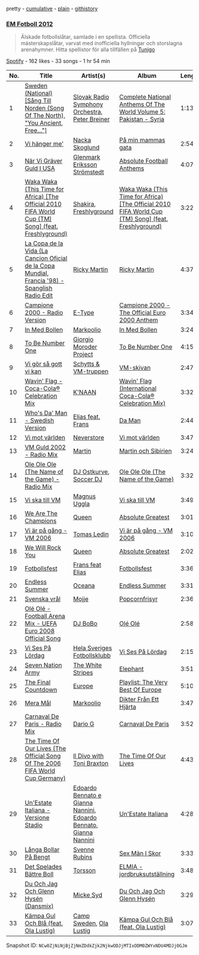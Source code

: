pretty - [cumulative](/playlists/cumulative/0NYlvGXveeyvhb5G80LPtA.md) - [plain](/playlists/plain/0NYlvGXveeyvhb5G80LPtA) - [githistory](https://github.githistory.xyz/mackorone/spotify-playlist-archive/blob/main/playlists/plain/0NYlvGXveeyvhb5G80LPtA)

### [EM Fotboll 2012](https://open.spotify.com/playlist/0NYlvGXveeyvhb5G80LPtA)

> Älskade fotbollslåtar, samlade i en spellista\. Officiella mästerskapslåtar, varvat med inofficiella hyllningar och storslagna arenahymner\. Hitta spellistor för alla tillfällen på <a href="spotify:app:tunigo">Tunigo</a>

[Spotify](https://open.spotify.com/user/spotify) - 162 likes - 33 songs - 1 hr 54 min

| No. | Title | Artist(s) | Album | Length |
|---|---|---|---|---|
| 1 | [Sweden \(National\) \[Sång Till Norden \(Song Of The North\), "You Ancient, Free…"\]](https://open.spotify.com/track/4fN73CgSo9rKmlUgvxsXDu) | [Slovak Radio Symphony Orchestra](https://open.spotify.com/artist/428GNN7qZnTsMaK3SfPo6D), [Peter Breiner](https://open.spotify.com/artist/50MREZ0LJcSvrtKuyTV8Su) | [Complete National Anthems Of The World Volume 5: Pakistan \- Syria](https://open.spotify.com/album/12LVof0lra6fedo5uP29mw) | 1:13 |
| 2 | [Vi hänger me'](https://open.spotify.com/track/0ipdufJRdwMhmJKD1Mn1WC) | [Nacka Skoglund](https://open.spotify.com/artist/6MurqUFCnE1IwqIp6haGq1) | [På min mammas gata](https://open.spotify.com/album/7tiaT7DvZaFKOf1b0rN6hP) | 2:54 |
| 3 | [När Vi Gräver Guld I USA](https://open.spotify.com/track/6JGhTVj9dlgxFxuuNaPJU1) | [Glenmark Eriksson Strömstedt](https://open.spotify.com/artist/18zO6eeR1PG505akCHt9yB) | [Absolute Football Anthems](https://open.spotify.com/album/1ge7tqdoCA5jY5OXkvS8q2) | 4:07 |
| 4 | [Waka Waka \(This Time for Africa\) \[The Official 2010 FIFA World Cup \(TM\) Song\] \(feat\. Freshlyground\)](https://open.spotify.com/track/2Cd9iWfcOpGDHLz6tVA3G4) | [Shakira](https://open.spotify.com/artist/0EmeFodog0BfCgMzAIvKQp), [Freshlyground](https://open.spotify.com/artist/7AcV1lk8Zrgo1691PDWEle) | [Waka Waka \(This Time for Africa\) \[The Official 2010 FIFA World Cup \(TM\) Song\] \(feat\. Freshlyground\)](https://open.spotify.com/album/3pzQF7YgU1f66pBayA8uHv) | 3:22 |
| 5 | [La Copa de la Vida \(La Cancion Oficial de la Copa Mundial, Francia '98\) \- Spanglish Radio Edit](https://open.spotify.com/track/0KnZ3Fgnqjmz4Sl2OA5zwa) | [Ricky Martin](https://open.spotify.com/artist/7slfeZO9LsJbWgpkIoXBUJ) | [Ricky Martin](https://open.spotify.com/album/1k1Cr3nlJDa8pvwZUJ5xfj) | 4:37 |
| 6 | [Campione 2000 \- Radio Version](https://open.spotify.com/track/0yf6LL8DG9hOB84qjCtoFj) | [E\-Type](https://open.spotify.com/artist/53I4RAzuXWvaO1vzrCBJbD) | [Campione 2000 \- The Official Euro 2000 Anthem](https://open.spotify.com/album/7EU8dnFKEVJVq7xKgyHtlC) | 3:34 |
| 7 | [In Med Bollen](https://open.spotify.com/track/0uLrTZSJVLlwEUt3rKAYCB) | [Markoolio](https://open.spotify.com/artist/0cAOG10Gh3ORpBRZ9c7Zam) | [In Med Bollen](https://open.spotify.com/album/56MwMd6BSyGSTdMuQ2AWX2) | 3:24 |
| 8 | [To Be Number One](https://open.spotify.com/track/3z2tF0D5siAL9nBYhZeMQl) | [Giorgio Moroder Project](https://open.spotify.com/artist/2Vm6zojdSDOk9NJSxukwqO) | [To Be Number One](https://open.spotify.com/album/3OGAcObu2XEJdKkqrmV49e) | 4:15 |
| 9 | [Vi gör så gott vi kan](https://open.spotify.com/track/2oGeEvGdrvYMQHLwfEuRQH) | [Schytts & VM\-truppen](https://open.spotify.com/artist/532VAxbx8g6TbDJc3oIN5D) | [VM\-skivan](https://open.spotify.com/album/0rMYCExSeRWSgJTcB54eIl) | 2:47 |
| 10 | [Wavin' Flag \- Coca\-Cola® Celebration Mix](https://open.spotify.com/track/2HMNcHDq7kOFkIDzmbe6GU) | [K'NAAN](https://open.spotify.com/artist/7pGyQZx9thVa8GxMBeXscB) | [Wavin' Flag \(International Coca\-Cola® Celebration Mix\)](https://open.spotify.com/album/0OWec7G6HuYcsbc27dRwFc) | 3:32 |
| 11 | [Who's Da' Man \- Swedish Version](https://open.spotify.com/track/4uG2hBujxUwZpcMBhHAkOB) | [Elias feat\. Frans](https://open.spotify.com/artist/5cKOyCndehL1TqvRqVzv23) | [Da Man](https://open.spotify.com/album/5kbHcB18oNedKV0qpSVKZz) | 2:44 |
| 12 | [Vi mot världen](https://open.spotify.com/track/5wRRhKubQ4u1xBQK0KVliE) | [Neverstore](https://open.spotify.com/artist/4PibNOKNAaMPvwrgBoXMj3) | [Vi mot världen](https://open.spotify.com/album/2VlP2IcxgiKnKT9VdT0kVb) | 3:47 |
| 13 | [VM Guld 2002 \- Radio Mix](https://open.spotify.com/track/0Ga7gAYftdywCJlH4dS67m) | [Martin](https://open.spotify.com/artist/4oOULCfbuFxwC1Bv2PSR7F) | [Martin och Sibirien](https://open.spotify.com/album/7tDd43fJOLGLZPQXCKUZWF) | 3:24 |
| 14 | [Ole Ole Ole \(The Name of the Game\) \- Radio Mix](https://open.spotify.com/track/2m3hE8NsWNcZHrrW6CV2eb) | [DJ Ostkurve](https://open.spotify.com/artist/1YKOZiYrbyc1drGZoeE6lS), [Soccer DJ](https://open.spotify.com/artist/4ujAmDosSASBwvSdAOiXkY) | [Ole Ole Ole \(The Name of the Game\)](https://open.spotify.com/album/7rPaqm326ypznJKKRxBIFk) | 3:32 |
| 15 | [Vi ska till VM](https://open.spotify.com/track/0SXD2SYalWpZ1xlqmv4IDV) | [Magnus Uggla](https://open.spotify.com/artist/30j6YCWLSp59jLF7yIYZWq) | [Vi ska till VM](https://open.spotify.com/album/1EKdPpNy8szS05rbnu6UbJ) | 3:49 |
| 16 | [We Are The Champions](https://open.spotify.com/track/5Y55FgnTswJip7H7HfCOpa) | [Queen](https://open.spotify.com/artist/1dfeR4HaWDbWqFHLkxsg1d) | [Absolute Greatest](https://open.spotify.com/album/3kVdysNnlL5oTzhMERRLLo) | 3:01 |
| 17 | [Vi är på gång \- VM 2006](https://open.spotify.com/track/3eVFbLqeLIJzXQaaBJ8nDT) | [Tomas Ledin](https://open.spotify.com/artist/518rTAIFPwQjLUSi4Pdzzn) | [Vi är på gång \- VM 2006](https://open.spotify.com/album/30EoDxR2UYquvDHaNwDN25) | 3:10 |
| 18 | [We Will Rock You](https://open.spotify.com/track/23WsKRReucDjMli5fuRwkn) | [Queen](https://open.spotify.com/artist/1dfeR4HaWDbWqFHLkxsg1d) | [Absolute Greatest](https://open.spotify.com/album/3kVdysNnlL5oTzhMERRLLo) | 2:02 |
| 19 | [Fotbollsfest](https://open.spotify.com/track/6e71KefJQBYhdYwDG012EU) | [Frans feat Elias](https://open.spotify.com/artist/2m6H4quT1hGEL74wlmTHZl) | [Fotbollsfest](https://open.spotify.com/album/3MoaV6uBG5b7tFFybRRFI2) | 3:36 |
| 20 | [Endless Summer](https://open.spotify.com/track/0l4viuNgxCfYcqFSPSQFwe) | [Oceana](https://open.spotify.com/artist/7Mgy9q22qCdNSPQsuL5fjv) | [Endless Summer](https://open.spotify.com/album/45yudSy6lkjoPOxO32l3Ig) | 3:31 |
| 21 | [Svenska vrål](https://open.spotify.com/track/4uydft0rdpt7mneWiGY0ul) | [Mojje](https://open.spotify.com/artist/6or0RLoRB0TJF2vg0eTA8y) | [Popcornfrisyr](https://open.spotify.com/album/1tjqwnvSqkP7j6JDkv2bXR) | 2:36 |
| 22 | [Olé Olé \- Football Arena Mix \- UEFA Euro 2008 Official Song](https://open.spotify.com/track/4Wzh7ewbJArE55VxR4GxEV) | [DJ BoBo](https://open.spotify.com/artist/14dmbYen0AciYxu5n4Fkpd) | [Olé Olé](https://open.spotify.com/album/3Ukq1FTrPV740JhQwcwzqG) | 2:58 |
| 23 | [Vi Ses På Lördag](https://open.spotify.com/track/6n0E4hoqO1A4zO7SicDrDx) | [Hela Sveriges Fotbollsklubb](https://open.spotify.com/artist/6wPV3pmvHytH2vTODSdPYe) | [Vi Ses På Lördag](https://open.spotify.com/album/4DBs2oYvGG1cKKuF9REYpA) | 2:15 |
| 24 | [Seven Nation Army](https://open.spotify.com/track/3m6KkYKdnbffMpGd9Pm9FP) | [The White Stripes](https://open.spotify.com/artist/4F84IBURUo98rz4r61KF70) | [Elephant](https://open.spotify.com/album/0rRNLpdA8nA8Sm8Fk490b9) | 3:51 |
| 25 | [The Final Countdown](https://open.spotify.com/track/1li0jGGRIaMaNNRBV8JXZ4) | [Europe](https://open.spotify.com/artist/7Js6Lde8thlIHXggv2SCBz) | [Playlist: The Very Best Of Europe](https://open.spotify.com/album/305Ae8uvs0wDqSGGOyBq1Z) | 5:10 |
| 26 | [Mera Mål](https://open.spotify.com/track/4xi2jcRkIXIJ9KwVcGPFvx) | [Markoolio](https://open.spotify.com/artist/0cAOG10Gh3ORpBRZ9c7Zam) | [Dikter Från Ett Hjärta](https://open.spotify.com/album/4nr7H6gtXYmvUOGig6kN0K) | 3:47 |
| 27 | [Carnaval De Paris \- Radio Mix](https://open.spotify.com/track/0qAYczZuIPY8pn4Exv9PpL) | [Dario G](https://open.spotify.com/artist/3Eo78i1MPfle0XVjMvia8A) | [Carnaval De Paris](https://open.spotify.com/album/4wC4lpIgU0imCfhOR4qld8) | 3:52 |
| 28 | [The Time Of Our Lives \(The Official Song Of The 2006 FIFA World Cup Germany\)](https://open.spotify.com/track/4sCH2FLZm92BaVxIgjqZdq) | [Il Divo with Toni Braxton](https://open.spotify.com/artist/2HLf6dAxUNvb53uRiVgtWS) | [The Time Of Our Lives](https://open.spotify.com/album/5NDUd4VCLs9dqQdBnZapdO) | 4:43 |
| 29 | [Un'Estate Italiana \- Versione Stadio](https://open.spotify.com/track/4PpZBuY3kLXdRhzQukKqr5) | [Edoardo Bennato e Gianna Nannini](https://open.spotify.com/artist/7HrDgZk1VmkfqewLF3AZgX), [Edoardo Bennato](https://open.spotify.com/artist/7AWtkwVftjGXkoCIEvI7fW), [Gianna Nannini](https://open.spotify.com/artist/0h0p7RkMjCUMdcf0nXmHjX) | [Un'Estate Italiana](https://open.spotify.com/album/1BnWMZpYwpXh1ZVCCrJJLw) | 4:28 |
| 30 | [Långa Bollar På Bengt](https://open.spotify.com/track/5yp9VtCVyRyBbagiJCZOvE) | [Svenne Rubins](https://open.spotify.com/artist/1Z13YUXbUmdKwDO4RtVgyx) | [Sex Män I Skor](https://open.spotify.com/album/0fmEe9cEDa6BMPuHMjnZBW) | 3:33 |
| 31 | [Det Spelades Bättre Boll](https://open.spotify.com/track/63kD9G9bG0Y10SxVvYJZNS) | [Torsson](https://open.spotify.com/artist/3QQOx64tLX3UIjImu2ANtc) | [ELMIA \- jordbruksutställning](https://open.spotify.com/album/3B9tX3djQ8D9QfigENQecE) | 3:48 |
| 32 | [Du Och Jag Och Glenn Hysén \(Dansmix\)](https://open.spotify.com/track/6fhGll7zYYIb6zP8bKK7bW) | [Micke Syd](https://open.spotify.com/artist/62vj47O6nNW5jFJ2yuliKS) | [Du Och Jag Och Glenn Hysén](https://open.spotify.com/album/2ZL6d5umjwe2lxShKIs325) | 3:29 |
| 33 | [Kämpa Gul Och Blå \(feat\. Ola Lustig\)](https://open.spotify.com/track/20pHTY4j9yVwW31ptiv3Zt) | [Camp Sweden](https://open.spotify.com/artist/150wwSpzxl67b7uF1dCKS7), [Ola Lustig](https://open.spotify.com/artist/0SI31W55XNtC1fkDMpjWGN) | [Kämpa Gul Och Blå \(feat\. Ola Lustig\)](https://open.spotify.com/album/1MclDXM7nxhqE21SYLrFRi) | 3:07 |

Snapshot ID: `NCw0ZjNiNjBjZjNmZDdkZjk2NjkwODJjMTIxODM0ZWYxNDU4MDJjOGJm`
